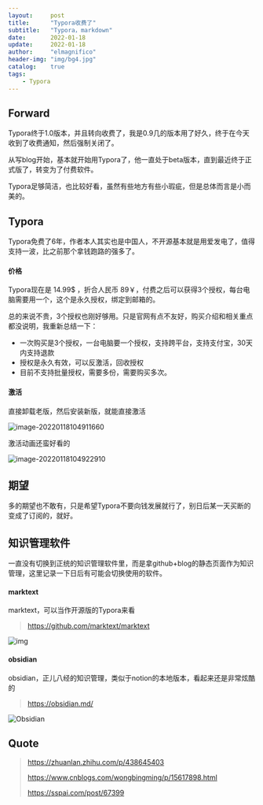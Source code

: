 ```yaml
---
layout:     post
title:      "Typora收费了"
subtitle:   "Typora，markdown"
date:       2022-01-18
update:     2022-01-18
author:     "elmagnifico"
header-img: "img/bg4.jpg"
catalog:    true
tags:
    - Typora
---
```


## Forward

Typora终于1.0版本，并且转向收费了，我是0.9几的版本用了好久，终于在今天收到了收费通知，然后强制关闭了。

从写blog开始，基本就开始用Typora了，他一直处于beta版本，直到最近终于正式版了，转变为了付费软件。

Typora足够简洁，也比较好看，虽然有些地方有些小瑕疵，但是总体而言是小而美的。



## Typora

Typora免费了6年，作者本人其实也是中国人，不开源基本就是用爱发电了，值得支持一波，比之前那个拿钱跑路的强多了。



#### 价格

Typora现在是 14.99$ ，折合人民币 89￥，付费之后可以获得3个授权，每台电脑需要用一个，这个是永久授权，绑定到邮箱的。

总的来说不贵，3个授权也刚好够用。只是官网有点不友好，购买介绍和相关重点都没说明，我重新总结一下：

- 一次购买是3个授权，一台电脑要一个授权，支持跨平台，支持支付宝，30天内支持退款
- 授权是永久有效，可以反激活，回收授权
- 目前不支持批量授权，需要多份，需要购买多次。



#### 激活

直接卸载老版，然后安装新版，就能直接激活

![image-20220118104911660](https://s2.loli.net/2022/01/18/4iMFh7PmEskjGCJ.png)



激活动画还蛮好看的

![image-20220118104922910](https://s2.loli.net/2022/01/18/gDXxqsrZiVpBKa9.png)



## 期望

多的期望也不敢有，只是希望Typora不要向钱发展就行了，别日后某一天买断的变成了订阅的，就好。



## 知识管理软件

一直没有切换到正统的知识管理软件里，而是拿github+blog的静态页面作为知识管理，这里记录一下日后有可能会切换使用的软件。



#### marktext

marktext，可以当作开源版的Typora来看

> https://github.com/marktext/marktext

![img](https://s2.loli.net/2022/01/18/4dUDqPBHCpYchIg.png)



#### obsidian

obsidian，正儿八经的知识管理，类似于notion的本地版本，看起来还是非常炫酷的

> https://obsidian.md/

![Obsidian](https://s2.loli.net/2022/01/18/1yrkWBU4vFqKYul.png)



## Quote

> https://zhuanlan.zhihu.com/p/438645403
>
> https://www.cnblogs.com/wongbingming/p/15617898.html
>
> https://sspai.com/post/67399

